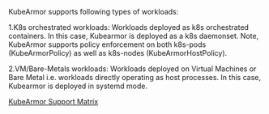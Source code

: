 KubeArmor supports following types of workloads:

1.K8s orchestrated workloads: Workloads deployed as k8s orchestrated containers. In this case, Kubearmor is deployed as a k8s daemonset. Note, KubeArmor supports policy enforcement on both k8s-pods (KubeArmorPolicy) as well as k8s-nodes (KubeArmorHostPolicy).

2.VM/Bare-Metals workloads: Workloads deployed on Virtual Machines or Bare Metal i.e. workloads directly operating as host processes. In this case, Kubearmor is deployed in systemd mode.

[KubeArmor Support Matrix](https://docs.kubearmor.com/kubearmor/quick-links/support_matrix)